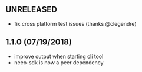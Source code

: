 ## UNRELEASED
- fix cross platform test issues (thanks @clegendre)

## 1.1.0 (07/19/2018)
- improve output when starting cli tool
- neeo-sdk is now a peer dependency
